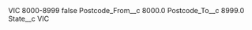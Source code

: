 <?xml version="1.0" encoding="UTF-8"?>
<CustomMetadata xmlns="http://soap.sforce.com/2006/04/metadata" xmlns:xsi="http://www.w3.org/2001/XMLSchema-instance" xmlns:xsd="http://www.w3.org/2001/XMLSchema">
    <label>VIC 8000-8999</label>
    <protected>false</protected>
    <values>
        <field>Postcode_From__c</field>
        <value xsi:type="xsd:double">8000.0</value>
    </values>
    <values>
        <field>Postcode_To__c</field>
        <value xsi:type="xsd:double">8999.0</value>
    </values>
    <values>
        <field>State__c</field>
        <value xsi:type="xsd:string">VIC</value>
    </values>
</CustomMetadata>
